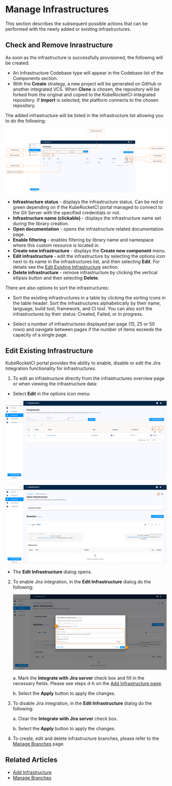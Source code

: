 # Manage Infrastructures

This section describes the subsequent possible actions that can be performed with the newly added or existing infrastructures.

## Check and Remove Inrastructure

As soon as the infrastructure is successfully provisioned, the following will be created:

- An Infrastructure Codebase type will appear in the Codebase list of the Components section.
- With the **Create** strategy, a new project will be generated on GitHub or another integrated VCS. When **Clone** is chosen, the repository will be forked from the original and copied to the KubeRocketCI-integrated repository. If **Import** is selected, the platform connects to the chosen repository.

The added infrastructure will be listed in the infrastructure list allowing you to do the following:

![Components menu](../assets/user-guide/edp-portal-inspect-infrastructure-menu.png "Components menu")

* **Infrastructure status** - displays the infrastructure status. Can be red or green depending on if the KubeRocketCI portal managed to connect to the Git Server with the specified credentials or not.
* **Infrastructure name (clickable)** - displays the infrastructure name set during the library creation.
* **Open documentation** - opens the infrastructure related documentation page.
* **Enable filtering** - enables filtering by library name and namespace where this custom resource is located in.
* **Create new infrastructure** - displays the **Create new component** menu.
* **Edit infrastructure** - edit the infrastructure by selecting the options icon next to its name in the infrastructures list, and then selecting **Edit**. For details see the [Edit Existing Infrastructure](#edit-existing-infrastructure) section.
* **Delete infrastructure** - remove infrastructure by clicking the vertical ellipsis button and then selecting **Delete**.

There are also options to sort the infrastructures:

* Sort the existing infrastructures in a table by clicking the sorting icons in the table header. Sort the infrastructures alphabetically by their name, language, build tool, framework, and CI tool. You can also sort the infrastructures by their status: Created, Failed, or In progress.

* Select a number of infrastructures displayed per page (15, 25 or 50 rows)  and navigate between pages if the number of items exceeds the capacity of a single page.

## Edit Existing Infrastructure

KubeRocketCI portal provides the ability to enable, disable or edit the Jira Integration functionality for infrastructures.

1. To edit an infrastructure directly from the infrastructures overview page or when viewing the infrastructure data:

  - Select **Edit** in the options icon menu:

  ![Edit infrastructure on the Infrastructures overview page](../assets/user-guide/edp-portal-edit-infrastructure-1.png "Edit infrastructure on the Infrastructures overview page")

  ![Edit infrastructure when viewing the infrastructure data](../assets/user-guide/edp-portal-edit-infrastructure-2.png "Edit infrastructure when viewing the infrastructure data")

  - The **Edit Infrastructure** dialog opens.

2. To enable Jira integration, in the **Edit Infrastructure** dialog do the following:

   ![Edit infrastructure](../assets/user-guide/edp-portal-edit-codebase-infrastructure.png "Edit infrastructure")

   a. Mark the **Integrate with Jira server** check box and fill in the necessary fields. Please see steps d-h on the [Add Infrastructure page](add-infrastructure.md#the-advanced-settings-menu).

   b. Select the **Apply** button to apply the changes.

3. To disable Jira integration, in the **Edit Infrastructure** dialog do the following:

   a. Clear the **Integrate with Jira server** check box.

   b. Select the **Apply** button to apply the changes.

4. To create, edit and delete infrastructure branches, please refer to the [Manage Branches](../user-guide/manage-branches.md) page.

## Related Articles

* [Add Infrastructure](add-infrastructure.md)
* [Manage Branches](../user-guide/manage-branches.md)
